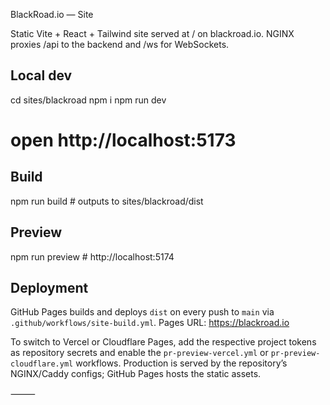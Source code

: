 BlackRoad.io — Site

Static Vite + React + Tailwind site served at / on blackroad.io.
NGINX proxies /api to the backend and /ws for WebSockets.

## Local dev

cd sites/blackroad
npm i
npm run dev
# open http://localhost:5173

## Build

npm run build   # outputs to sites/blackroad/dist

## Preview

npm run preview # http://localhost:5174

## Deployment

GitHub Pages builds and deploys `dist` on every push to `main` via `.github/workflows/site-build.yml`.
Pages URL: https://blackroad.io

To switch to Vercel or Cloudflare Pages, add the respective project tokens as repository
secrets and enable the `pr-preview-vercel.yml` or `pr-preview-cloudflare.yml` workflows.
Production is served by the repository’s NGINX/Caddy configs; GitHub Pages hosts the static assets.

⸻

